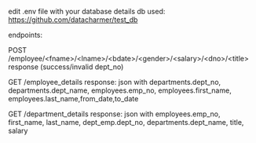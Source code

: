 edit .env file with your  database details 
db used: 
https://github.com/datacharmer/test_db 
 
endpoints: 
 
POST /employee/\<fname\>/\<lname\>/\<bdate\>/\<gender\>/\<salary\>/\<dno\>/\<title\>  <br>
response (success/invalid dept_no) 
 
GET /employee_details 
response: 
json with departments.dept_no, departments.dept_name, employees.emp_no, employees.first_name, employees.last_name,from_date,to_date 
 
GET /department_details 
response: 
json with employees.emp_no, first_name, last_name, dept_emp.dept_no, departments.dept_name, title, salary 

